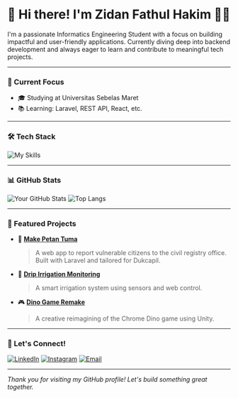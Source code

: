 # 👋 Hi there! I'm Zidan Fathul Hakim 👨‍💻

I'm a passionate Informatics Engineering Student with a focus on building impactful and user-friendly applications. Currently diving deep into backend development and always eager to learn and contribute to meaningful tech projects.

---

### 💼 Current Focus
- 🎓 Studying at Universitas Sebelas Maret
- 📚 Learning: Laravel, REST API, React, etc.

---

### 🛠️ Tech Stack
![My Skills](https://skillicons.dev/icons?i=html,css,js,php,laravel,vue,react,tailwind,mysql,git,github,vscode)

---

### 📊 GitHub Stats
![Your GitHub Stats](https://github-readme-stats.vercel.app/api?username=yourusername&show_icons=true&theme=tokyonight&count_private=true)
![Top Langs](https://github-readme-stats.vercel.app/api/top-langs/?username=yourusername&layout=compact&theme=tokyonight)

---

### 📂 Featured Projects

- 🧾 [**Make Petan Tuma**](link-ke-repo)
  > A web app to report vulnerable citizens to the civil registry office. Built with Laravel and tailored for Dukcapil.

- 🌱 [**Drip Irrigation Monitoring**](link-ke-repo)
  > A smart irrigation system using sensors and web control.

- 🎮 [**Dino Game Remake**](link-ke-repo)
  > A creative reimagining of the Chrome Dino game using Unity.

---

### 🤝 Let's Connect!
[![LinkedIn](https://img.shields.io/badge/LinkedIn-blue?style=for-the-badge&logo=linkedin&logoColor=white)](https://linkedin.com/in/zidanfathulhakim)
[![Instagram](https://img.shields.io/badge/Instagram-E4405F?style=for-the-badge&logo=instagram&logoColor=white)](https://instagram.com/zidanfathul_/)
[![Email](https://img.shields.io/badge/Email-D14836?style=for-the-badge&logo=gmail&logoColor=white)](mailto:zidanfathul04@email.com)

---

_Thank you for visiting my GitHub profile! Let's build something great together._


<!---
zidanfathulhakim/zidanfathulhakim is a ✨ special ✨ repository because its `README.md` (this file) appears on your GitHub profile.
You can click the Preview link to take a look at your changes.
--->
